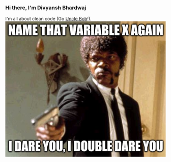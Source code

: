 ### Hi there, I'm Divyansh Bhardwaj

I'm all about clean code (Go [Uncle Bob](https://g.co/kgs/N35FgZ)!).
![meme](./meme.png)

<!--
**dbc2201/dbc2201** is a ✨ _special_ ✨ repository because its `README.md` (this file) appears on your GitHub profile.

Here are some ideas to get you started:

- 🔭 I’m currently working on ...
- 🌱 I’m currently learning ...
- 👯 I’m looking to collaborate on ...
- 🤔 I’m looking for help with ...
- 💬 Ask me about ...
- 📫 How to reach me: ...
- 😄 Pronouns: ...
- ⚡ Fun fact: ...
-->
